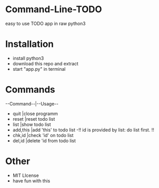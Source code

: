 # Command-Line-TODO
easy to use TODO app in raw python3
# Installation
- install python3
- download this repo and extract 
- start "app.py" in terminal
# Commands 
--Command--|--Usage--
-   quit    |close programm
-   reset   |reset todo list
-   list    |show todo list
- add,this  |add 'this' to todo list
-!! id is provided by list: do list first. !!
- chk,id    |check 'id' on todo list
- del,id    |delete 'id from todo list
# Other
- MIT LIcense 
- have fun with this
